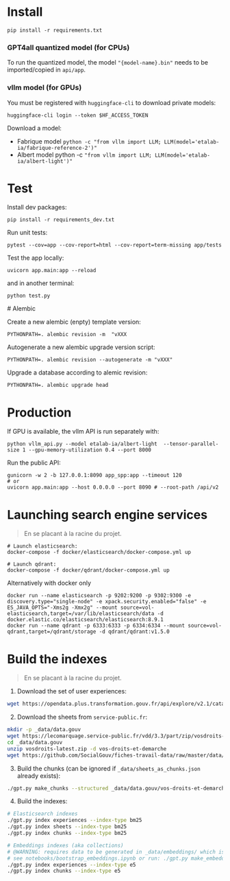 # Install

    pip install -r requirements.txt


### GPT4all quantized model (for CPUs)

To run the quantized model, the model `"{model-name}.bin"` needs to be imported/copied in `api/app`.

### vllm model (for GPUs)

You must be registered with `huggingface-cli` to download private models:

    huggingface-cli login --token $HF_ACCESS_TOKEN


Download a model:
- Fabrique model `python -c "from vllm import LLM; LLM(model='etalab-ia/fabrique-reference-2')"`
- Albert model python -c `"from vllm import LLM; LLM(model='etalab-ia/albert-light')"`


# Test

Install dev packages:

    pip install -r requirements_dev.txt


Run unit tests:

    pytest --cov=app --cov-report=html --cov-report=term-missing app/tests


Test the app locally:

    uvicorn app.main:app --reload

and in another terminal:

    python test.py


# Alembic

Create a new alembic (enpty) template version:

    PYTHONPATH=. alembic revision -m  "vXXX

Autogenerate a new alembic upgrade version script:

    PYTHONPATH=. alembic revision --autogenerate -m "vXXX"

Upgrade a database according to alemic revision:

    PYTHONPATH=. alembic upgrade head


# Production

If GPU is available, the vllm API is run separately with:

    python vllm_api.py --model etalab-ia/albert-light  --tensor-parallel-size 1 --gpu-memory-utilization 0.4 --port 8000


Run the public API:

    gunicorn -w 2 -b 127.0.0.1:8090 app_spp:app --timeout 120
    # or
    uvicorn app.main:app --host 0.0.0.0 --port 8090 # --root-path /api/v2


# Launching search engine services

> En se placant à la racine du projet.

    # Launch elasticsearch:
    docker-compose -f docker/elasticsearch/docker-compose.yml up

    # Launch qdrant:
    docker-compose -f docker/qdrant/docker-compose.yml up

Alternatively with docker only

    docker run --name elasticsearch -p 9202:9200 -p 9302:9300 -e discovery.type="single-node" -e xpack.security.enabled="false" -e ES_JAVA_OPTS="-Xms2g -Xmx2g" --mount source=vol-elasticsearch,target=/var/lib/elasticsearch/data -d docker.elastic.co/elasticsearch/elasticsearch:8.9.1
    docker run --name qdrant -p 6333:6333 -p 6334:6334 --mount source=vol-qdrant,target=/qdrant/storage -d qdrant/qdrant:v1.5.0

# Build the indexes

> En se placant à la racine du projet.

1. Download the set of user experiences:

```sh
wget https://opendata.plus.transformation.gouv.fr/api/explore/v2.1/catalog/datasets/export-expa-c-riences/exports/json -O _data/export-expa-c-riences.json
```

2. Download the sheets from `service-public.fr`:
```sh
mkdir -p _data/data.gouv
wget https://lecomarquage.service-public.fr/vdd/3.3/part/zip/vosdroits-latest.zip -O _data/data.gouv/vosdroits-latest.zip
cd _data/data.gouv
unzip vosdroits-latest.zip -d vos-droits-et-demarche
wget https://github.com/SocialGouv/fiches-travail-data/raw/master/data/fiches-travail.json -O _data/fiches-travail.json
```

3. Build the chunks (can be ignored if `_data/sheets_as_chunks.json` already exists):
```sh
./gpt.py make_chunks --structured _data/data.gouv/vos-droits-et-demarche
```

4. Build the indexes:
```sh
# Elasticsearch indexes
./gpt.py index experiences --index-type bm25
./gpt.py index sheets --index-type bm25
./gpt.py index chunks --index-type bm25

# Embeddings indexes (aka collections)
# @WARNING: requires data to be generated in _data/embeddings/ which is built outside for now as its convenient to run it in a GPU (in a colab notebook).
# see notebooks/bootstrap_embeddings.ipynb or run: ./gpt.py make_embeddings
./gpt.py index experiences --index-type e5
./gpt.py index chunks --index-type e5
```
